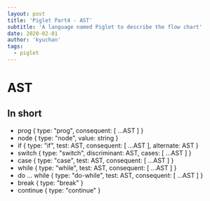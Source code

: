 ```yaml
---
layout: post
title: 'Piglet Part4 - AST'
subtitle: 'A language named Piglet to describe the flow chart'
date: 2020-02-01
author: 'kyuchan'
tags:
  - piglet
---
```


# AST

## In short

- prog { type: "prog", consequent: [ ...AST ] }
- node { type: "node", value: string }
- if { type: "if", test: AST, consequent: [ ...AST ], alternate: AST }
- switch { type: "switch", discriminant: AST, cases: [ ...AST ] }
- case { type: "case", test: AST, consequent: [ ...AST ] }
- while { type: "while", test: AST, consequent: [ ...AST ] }
- do ... while { type: "do-while", test: AST, consequent: [ ...AST ] }
- break { type: "break" }
- continue { type: "continue" }
